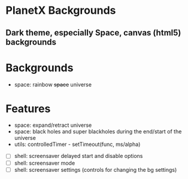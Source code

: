 PlanetX Backgrounds
======

Dark theme, especially Space, canvas (html5) backgrounds
---

# Backgrounds
- space: rainbow ~~space~~ universe

# Features
- space: expand/retract universe
- space: black holes and super blackholes during the end/start of the universe
- utils: controlledTimer - setTimeout(func, ms/alpha)
- [ ] shell: screensaver delayed start and disable options
- [ ] shell: screensaver mode
- [ ] shell: screensaver settings (controls for changing the bg settings)